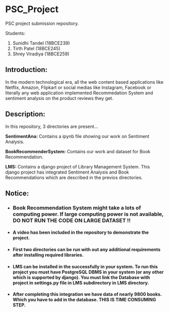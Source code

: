 # PSC_Project
PSC project submission repository.

Students:
1. Sunidhi Tandel (18BCE239)
2. Tirth Patel (18BCE245)
3. Shrey Viradiya (18BCE259)

## Introduction:

In the modern technological era, all the web content based applications like Netflix, Amazon, Flipkart or social medias like Instagram, Facebook or literally any web application implemented Recommedation System and sentiment analysis on the product reviews they get.

## Description:

In this repository, 3 directories are present...

**SentimentAna:** Contains a ipynb file showing our work on Sentiment Analysis.

**BookRecommenderSystem:** Contains our work and dataset for Book Recommendation.

**LMS:** Contains a django project of Library Management System. This django project has integrated Sentiment Analysis and Book Recommendations which are described in the previos directories.

## Notice: 
- ### Book Recommendation System might take a lots of computing power. If large computing power is not available, DO NOT RUN THE CODE ON LARGE DATASET !!
- #### A video has been included in the repository to demonstrate the project. 
- #### First two directories can be run with out any additional requirements after installing required libraries.
- #### LMS can be installed in the successfully in your system. To run this project you must have PostgreSQL DBMS in your system (or any other which is supported by django). You must link the Database with project in settings.py file in LMS subdirectory in LMS directory.
- #### After completing this integration we have data of nearly 9800 books. Which you have to add in the database. THIS IS TIME CONSUMING STEP.
